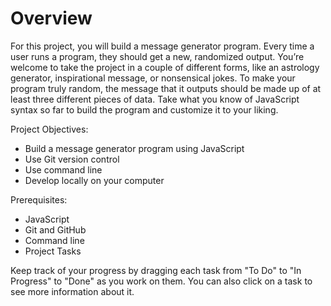 # Overview

For this project, you will build a message generator program. Every time a user runs a program, they should get a new, randomized output. You’re welcome to take the project in a couple of different forms, like an astrology generator, inspirational message, or nonsensical jokes. To make your program truly random, the message that it outputs should be made up of at least three different pieces of data. Take what you know of JavaScript syntax so far to build the program and customize it to your liking.

Project Objectives:

* Build a message generator program using JavaScript
* Use Git version control
* Use command line
* Develop locally on your computer

Prerequisites:

* JavaScript
* Git and GitHub
* Command line
* Project Tasks

Keep track of your progress by dragging each task from "To Do" to "In Progress" to "Done" as you work on them. You can also click on a task to see more information about it.
